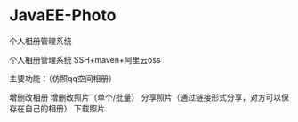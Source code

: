 # JavaEE-Photo
个人相册管理系统

个人相册管理系统
SSH+maven+阿里云oss

主要功能：（仿照qq空间相册）

增删改相册
增删改照片（单个/批量）
分享照片（通过链接形式分享，对方可以保存在自己的相册）
下载照片
